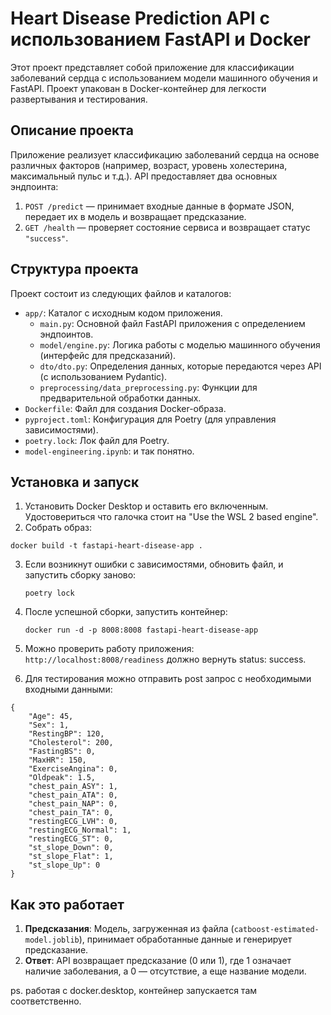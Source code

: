 # Heart Disease Prediction API с использованием FastAPI и Docker

Этот проект представляет собой приложение для классификации заболеваний сердца с использованием модели машинного обучения и FastAPI. Проект упакован в Docker-контейнер для легкости развертывания и тестирования.

## Описание проекта

Приложение реализует классификацию заболеваний сердца на основе различных факторов (например, возраст, уровень холестерина, максимальный пульс и т.д.). API предоставляет два основных эндпоинта:
1. `POST /predict` — принимает входные данные в формате JSON, передает их в модель и возвращает предсказание.
2. `GET /health` — проверяет состояние сервиса и возвращает статус `"success"`.

## Структура проекта

Проект состоит из следующих файлов и каталогов:

- `app/`: Каталог с исходным кодом приложения.
  - `main.py`: Основной файл FastAPI приложения с определением эндпоинтов.
  - `model/engine.py`: Логика работы с моделью машинного обучения (интерфейс для предсказаний).
  - `dto/dto.py`: Определения данных, которые передаются через API (с использованием Pydantic).
  - `preprocessing/data_preprocessing.py`: Функции для предварительной обработки данных.
- `Dockerfile`: Файл для создания Docker-образа.
- `pyproject.toml`: Конфигурация для Poetry (для управления зависимостями).
- `poetry.lock`: Лок файл для Poetry.
- `model-engineering.ipynb`: и так понятно.

## Установка и запуск

1. Установить Docker Desktop и оставить его включенным. Удостовериться что галочка стоит на "Use the WSL 2 based engine".
2. Собрать образ:
  ```
  docker build -t fastapi-heart-disease-app .
  ```
3. Если возникнут ошибки с зависимостями, обновить файл, и запустить сборку заново:
    ```
    poetry lock
    ```
4. После успешной сборки, запустить контейнер:
    ```
    docker run -d -p 8008:8008 fastapi-heart-disease-app
    ```
5. Можно проверить работу приложения:
    ```http://localhost:8008/readiness```
    должно вернуть status: success.

6. Для тестирования можно отправить post запрос c необходимыми входными данными:
```
{
    "Age": 45,
    "Sex": 1,
    "RestingBP": 120,
    "Cholesterol": 200,
    "FastingBS": 0,
    "MaxHR": 150,
    "ExerciseAngina": 0,
    "Oldpeak": 1.5,
    "chest_pain_ASY": 1,
    "chest_pain_ATA": 0,
    "chest_pain_NAP": 0,
    "chest_pain_TA": 0,
    "restingECG_LVH": 0,
    "restingECG_Normal": 1,
    "restingECG_ST": 0,
    "st_slope_Down": 0,
    "st_slope_Flat": 1,
    "st_slope_Up": 0
}
``` 
## Как это работает

1. **Предсказания**: Модель, загруженная из файла (`catboost-estimated-model.joblib`), принимает обработанные данные и генерирует предсказание.
2. **Ответ**: API возвращает предсказание (0 или 1), где 1 означает наличие заболевания, а 0 — отсутствие, а еще название модели.

ps. работая с docker.desktop, контейнер запускается там соответственно.